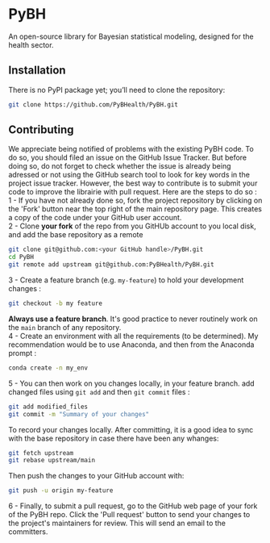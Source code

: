 # PyBH
An open-source library for Bayesian statistical modeling, designed for the health sector.

## Installation
There is no PyPI package yet; you’ll need to clone the repository:
```bash
git clone https://github.com/PyBHealth/PyBH.git
```

## Contributing
We appreciate being notified of problems with the existing PyBH code. To do so, you should filed an issue on the GitHub Issue Tracker. But before doing so, do not forget to check whether the issue is already being adressed or not using the GitHub search tool to look for key words in the project issue tracker.
However, the best way to contribute is to submit your code to improve the librairie with pull request. Here are the steps to do so :  
1 - If you have not already done so, fork the project repository by clicking on the 'Fork' button near the top right of the main repository page. This creates a copy of the code under your GitHub user account.  
2 - Clone **your fork** of the repo from you GitHUb account to you local disk, and add the base repository as a remote  
```bash
git clone git@github.com:<your GitHub handle>/PyBH.git
cd PyBH
git remote add upstream git@github.com:PyBHealth/PyBH.git
```
3 - Create a feature branch (e.g. `my-feature`) to hold your development changes :  
```bash
git checkout -b my feature
```
**Always use a feature branch**. It's good practice to never routinely work on the `main` branch of any repository.  
4 - Create an environment with all the requirements (to be determined). My recommendation would be to use Anaconda, and then from the Anaconda prompt :
```bash
conda create -n my_env
```  
5 - You can then work on you changes locally, in your feature branch. add changed files using `git add` and then `git commit` files :
```bash
git add modified_files
git commit -m "Summary of your changes"
```
To record your changes locally. After committing, it is a good idea to sync with the base repository in case there have been any whanges:
```bash
git fetch upstream
git rebase upstream/main
```
Then push the changes to your GitHub account with:
```bash
git push -u origin my-feature
```  
6 - Finally, to submit a pull request, go to the GitHub web page of your fork of the PyBH repo. Click the 'Pull request' button to send your changes to the project's maintainers for review. This will send an email to the committers.